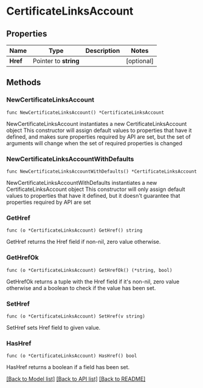 # CertificateLinksAccount

## Properties

Name | Type | Description | Notes
------------ | ------------- | ------------- | -------------
**Href** | Pointer to **string** |  | [optional] 

## Methods

### NewCertificateLinksAccount

`func NewCertificateLinksAccount() *CertificateLinksAccount`

NewCertificateLinksAccount instantiates a new CertificateLinksAccount object
This constructor will assign default values to properties that have it defined,
and makes sure properties required by API are set, but the set of arguments
will change when the set of required properties is changed

### NewCertificateLinksAccountWithDefaults

`func NewCertificateLinksAccountWithDefaults() *CertificateLinksAccount`

NewCertificateLinksAccountWithDefaults instantiates a new CertificateLinksAccount object
This constructor will only assign default values to properties that have it defined,
but it doesn't guarantee that properties required by API are set

### GetHref

`func (o *CertificateLinksAccount) GetHref() string`

GetHref returns the Href field if non-nil, zero value otherwise.

### GetHrefOk

`func (o *CertificateLinksAccount) GetHrefOk() (*string, bool)`

GetHrefOk returns a tuple with the Href field if it's non-nil, zero value otherwise
and a boolean to check if the value has been set.

### SetHref

`func (o *CertificateLinksAccount) SetHref(v string)`

SetHref sets Href field to given value.

### HasHref

`func (o *CertificateLinksAccount) HasHref() bool`

HasHref returns a boolean if a field has been set.


[[Back to Model list]](../README.md#documentation-for-models) [[Back to API list]](../README.md#documentation-for-api-endpoints) [[Back to README]](../README.md)



